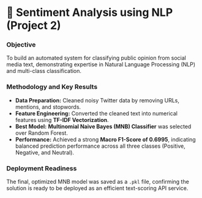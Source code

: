 # 💬 Sentiment Analysis using NLP (Project 2)

### **Objective**
To build an automated system for classifying public opinion from social media text, demonstrating expertise in Natural Language Processing (NLP) and multi-class classification.

### **Methodology and Key Results**
* **Data Preparation:** Cleaned noisy Twitter data by removing URLs, mentions, and stopwords.
* **Feature Engineering:** Converted the cleaned text into numerical features using **TF-IDF Vectorization**.
* **Best Model:** **Multinomial Naive Bayes (MNB) Classifier** was selected over Random Forest.
* **Performance:** Achieved a strong **Macro F1-Score of 0.6995**, indicating balanced prediction performance across all three classes (Positive, Negative, and Neutral).

### **Deployment Readiness**
The final, optimized MNB model was saved as a `.pkl` file, confirming the solution is ready to be deployed as an efficient text-scoring API service.

